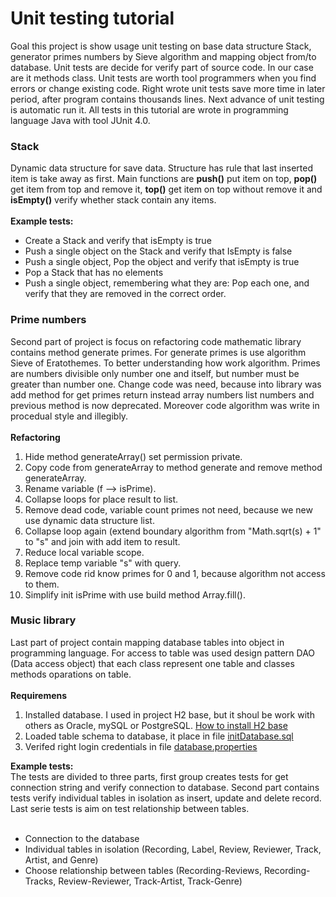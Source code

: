 <h1>Unit testing tutorial</h1>
<div>
   Goal this project is show usage unit testing on base data structure Stack, generator primes numbers by Sieve algorithm
   and mapping object from/to database. Unit tests are decide for verify part of source code. In our case are it methods 
   class. Unit tests are worth tool programmers when you find errors or change existing code. Right wrote unit tests
   save more time in later period, after program contains thousands lines. Next advance of unit testing is automatic run it.
   All tests in this tutorial are wrote in programming language Java with tool JUnit 4.0.
</div>
<h3>Stack</h3>
<div>
   Dynamic data structure for save data. Structure has rule that last inserted item is take away as first. Main functions are
   <b>push()</b> put item on top, <b>pop()</b> get item from top and remove it, <b>top()</b> get item on top without 
   remove it and <b>isEmpty()</b> verify whether stack contain any items.
</div>
<br>
<b>Example tests:</b>
<ul>
   <li>Create a Stack and verify that isEmpty is true</li>
   <li>Push a single object on the Stack and verify that IsEmpty is false</li>
   <li>Push a single object, Pop the object and verify that isEmpty is true</li>
   <li>Pop a Stack that has no elements</li>
   <li>Push a single object, remembering what they are: Pop each one, and verify that they are removed in the correct order.</li>
</ul>
<h3>Prime numbers</h3>
<div>
   Second part of project is focus on refactoring code mathematic library contains method generate primes.
   For generate primes is use algorithm Sieve of Eratothemes. To better understanding how work algorithm. Primes
   are numbers divisible only number one and itself, but number must be greater than number one. Change code was need,
   because into library was add method for get primes return instead array numbers list numbers and previous method is now deprecated. Moreover code algorithm was write in procedual style and illegibly.
</div>
<br>
<b>Refactoring</b>
<ol>
   <li>Hide method generateArray() set permission private.</li>
   <li>Copy code from generateArray to method generate and remove method generateArray.</li>
   <li>Rename variable (f --> isPrime).</li>
   <li>Collapse loops for place result to list.</li>
   <li>Remove dead code, variable count primes not need, because we new use dynamic data structure list.</li>
   <li>Collapse loop again (extend boundary algorithm from "Math.sqrt(s) + 1"  to "s" and join with add item to result.</li>
   <li>Reduce local variable scope.</li>
   <li>Replace temp variable "s" with query.</li>
   <li>Remove code rid know primes for 0 and 1, because algorithm not access to them.</li>
   <li>Simplify init isPrime with use build method Array.fill(). </li>
</ol>
<h3>Music library</h3>
<div>
Last part of project contain mapping database tables into object in programming language. For access to table
was used design pattern DAO (Data access object) that each class represent one table and classes methods 
oparations on table.
</div>
<br>
<b>Requiremens</b>
<ol>
<li> Installed database. I used in project H2 base, but it shoul be work with others as Oracle, mySQL or PostgreSQL.
<a href="http://www.h2database.com/html/installation.html"> How to install H2 base</a></li>
<li> Loaded table schema to database, it place in file
<a href="https://github.com/JiriCagis/UnitTestingTutorial/blob/master/src/main/resources/initDatabase.sql"> initDatabase.sql </a></li>
<li> Verifed right login credentials in file 
<a href="https://github.com/JiriCagis/UnitTestingTutorial/blob/master/src/main/resources/database.properties"> database.properties</a></li>
</ol>
<div>
<b> Example tests: </b> <br>
The tests are divided to three parts, first group creates tests for get connection string and verify connection to database.
Second part contains tests verify individual tables in isolation as insert, update and delete record. Last serie tests is aim on test relationship between tables.
<br><br>
<ul>
<li>Connection to the database</li>
<li>Individual tables in isolation (Recording, Label, Review, Reviewer, Track, Artist, and Genre) </li>
<li>Choose relationship between tables (Recording-Reviews, Recording-Tracks, Review-Reviewer, Track-Artist, Track-Genre)
</ul>
</div>


